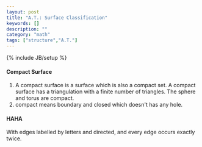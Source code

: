 ```yaml
---
layout: post
title: "A.T.: Surface Classification"
keywords: []
description: ""
category: "math"
tags: ["structure","A.T."]
---
```

{% include JB/setup %}

####  Compact Surface
1. A compact surface is a surface which is also a compact set. A compact surface
has a triangulation with a finite number of triangles. The sphere and torus are
compact.
2. compact means boundary and closed which doesn't has any hole.


#### HAHA
With edges labelled by letters and directed, and every edge occurs exactly
twice.

